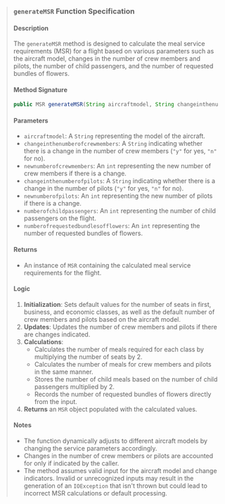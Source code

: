 > ### `generateMSR` Function Specification
>
> #### Description
> The `generateMSR` method is designed to calculate the meal service requirements (MSR) for a flight based on various parameters such as the aircraft model, changes in the number of crew members and pilots, the number of child passengers, and the number of requested bundles of flowers.
>
> #### Method Signature
> ```java
> public MSR generateMSR(String aircraftmodel, String changeinthenumberofcrewmembers, int newnumberofcrewmembers, String changeinthenumberofpilots, int newnumberofpilots, int numberofchildpassengers, int numberofrequestedbundlesofflowers)
> ```
>
> #### Parameters
> - `aircraftmodel`: A `String` representing the model of the aircraft.
> - `changeinthenumberofcrewmembers`: A `String` indicating whether there is a change in the number of crew members (`"y"` for yes, `"n"` for no).
> - `newnumberofcrewmembers`: An `int` representing the new number of crew members if there is a change.
> - `changeinthenumberofpilots`: A `String` indicating whether there is a change in the number of pilots (`"y"` for yes, `"n"` for no).
> - `newnumberofpilots`: An `int` representing the new number of pilots if there is a change.
> - `numberofchildpassengers`: An `int` representing the number of child passengers on the flight.
> - `numberofrequestedbundlesofflowers`: An `int` representing the number of requested bundles of flowers.
>
> #### Returns
> - An instance of `MSR` containing the calculated meal service requirements for the flight.
>
> #### Logic
> 1. **Initialization**: Sets default values for the number of seats in first, business, and economic classes, as well as the default number of crew members and pilots based on the aircraft model.
> 2. **Updates**: Updates the number of crew members and pilots if there are changes indicated.
> 3. **Calculations**:
>     - Calculates the number of meals required for each class by multiplying the number of seats by 2.
>     - Calculates the number of meals for crew members and pilots in the same manner.
>     - Stores the number of child meals based on the number of child passengers multiplied by 2.
>     - Records the number of requested bundles of flowers directly from the input.
> 4. **Returns** an `MSR` object populated with the calculated values.
>
> #### Notes
> - The function dynamically adjusts to different aircraft models by changing the service parameters accordingly.
> - Changes in the number of crew members or pilots are accounted for only if indicated by the caller.
> - The method assumes valid input for the aircraft model and change indicators. Invalid or unrecognized inputs may result in the generation of an `IOException` that isn't thrown but could lead to incorrect MSR calculations or default processing.